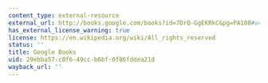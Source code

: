 ```yaml
---
content_type: external-resource
external_url: http://books.google.com/books?id=7DrQ-GgEKRkC&pg=PA108#v=onepage
has_external_license_warning: true
license: https://en.wikipedia.org/wiki/All_rights_reserved
status: ''
title: Google Books
uid: 29ebba57-c0f6-49cc-b6bf-0f86fddea21d
wayback_url: ''
---
```

